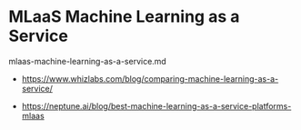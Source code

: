 # MLaaS Machine Learning as a Service

mlaas-machine-learning-as-a-service.md

*   https://www.whizlabs.com/blog/comparing-machine-learning-as-a-service/

*   https://neptune.ai/blog/best-machine-learning-as-a-service-platforms-mlaas